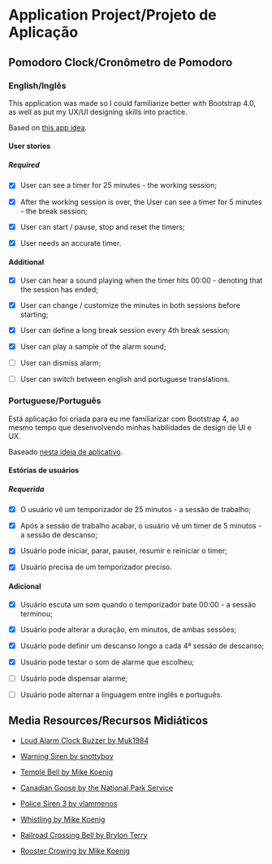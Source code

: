 # Application Project/Projeto de Aplicação

## Pomodoro Clock/Cronômetro de Pomodoro

### English/Inglês

This application was made so I could familiarize better with Bootstrap 4.0, as well as put my UX/UI designing skills into practice.

Based on [this app idea](https://github.com/florinpop17/app-ideas/blob/master/Projects/1-Beginner/Pomodoro-Clock.md).

#### User stories

##### Required

- [x] User can see a timer for 25 minutes - the working session;

- [x] After the working session is over, the User can see a timer for 5 minutes - the break session;

- [x] User can start / pause, stop and reset the timers;

- [x] User needs an accurate timer.

#### Additional

- [x] User can hear a sound playing when the timer hits 00:00 - denoting that the session has ended;

- [x] User can change / customize the minutes in both sessions before starting;

- [x] User can define a long break session every 4th break session;

- [x] User can play a sample of the alarm sound;

- [ ] User can dismiss alarm;

- [ ] User can switch between english and portuguese translations.

### Portuguese/Português

Está aplicação foi criada para eu me familiarizar com Bootstrap 4, ao mesmo tempo que desenvolvendo minhas habilidades de design de UI e UX.

Baseado [nesta ideia de aplicativo](https://github.com/florinpop17/app-ideas/blob/master/Projects/1-Beginner/Pomodoro-Clock.md).

#### Estórias de usuários

##### Requerida

- [x] O usuário vê um temporizador de 25 minutos - a sessão de trabalho;

- [x] Após a sessão de trabalho acabar, o usuário vê um timer de 5 minutos - a sessão de descanso;

- [x] Usuário pode iniciar, parar, pauser, resumir e reiniciar o timer;

- [x] Usuário precisa de um temporizador preciso.

#### Adicional

- [x] Usuário escuta um som quando o temporizador bate 00:00 - a sessão terminou;

- [x] Usuário pode alterar a duração, em minutos, de ambas sessões;

- [x] Usuário pode definir um descanso longo a cada 4ª sessão de descanso;

- [x] Usuário pode testar o som de alarme que escolheu;

- [ ] Usuário pode dispensar alarme;

- [ ] Usuário pode alternar a linguagem entre inglês e português.

## Media Resources/Recursos Midiáticos

- [Loud Alarm Clock Buzzer by Muk1984](https://soundbible.com/2061-Loud-Alarm-Clock-Buzzer.html)

- [Warning Siren by snottyboy](https://soundbible.com/1355-Warning-Siren.html)

- [Temple Bell by Mike Koenig](https://soundbible.com/1531-Temple-Bell.html)

- [Canadian Goose by the National Park Service](https://soundbible.com/952-Canadian-Geese.html)

- [Police Siren 3 by vlammenos](https://soundbible.com/581-Police-Siren-3.html)

- [Whistling by Mike Koenig](https://soundbible.com/778-Whistling.html)

- [Railroad Crossing Bell by Brylon Terry](https://soundbible.com/2070-Railroad-Crossing-Bell.html)

- [Rooster Crowing by Mike Koenig](https://soundbible.com/1134-Rooster-Crowing.html)

